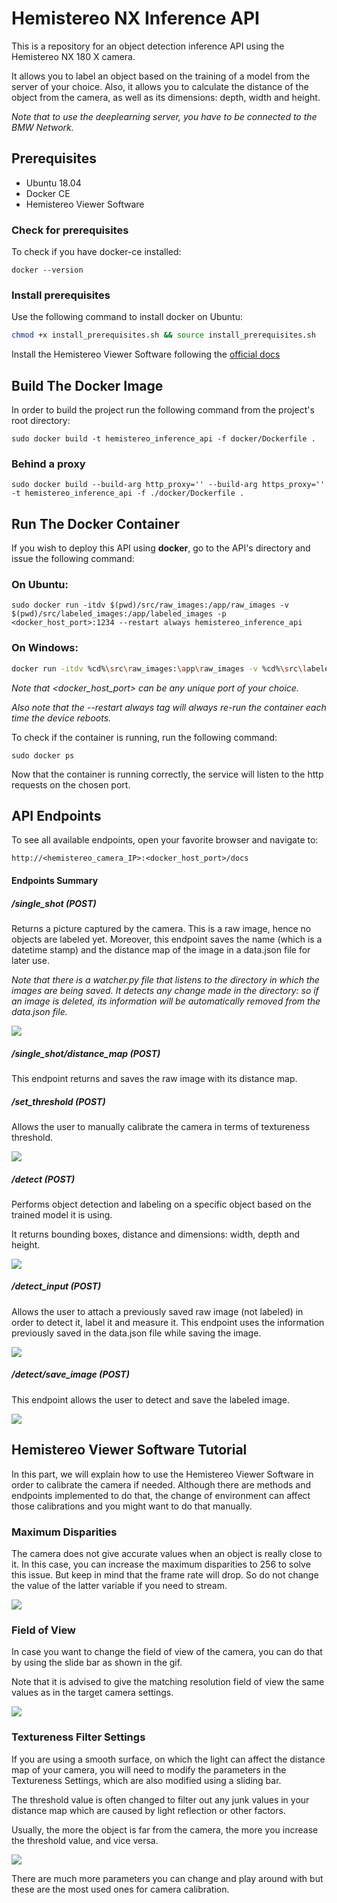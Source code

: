 # Hemistereo NX Inference API

This is a repository for an object detection inference API using the Hemistereo NX 180 X camera.

It allows you to label an object based on the training of a model from the server of your choice. Also, it allows you to calculate the distance of the object from the camera, as well as its dimensions: depth, width and height.

*Note that to use the deeplearning server, you have to be connected to the BMW Network.*

## Prerequisites

- Ubuntu 18.04
- Docker CE
- Hemistereo Viewer Software

### Check for prerequisites

To check if you have docker-ce installed:

```shell
docker --version
```

### Install prerequisites

Use the following command to install docker on Ubuntu:

```sh
chmod +x install_prerequisites.sh && source install_prerequisites.sh
```

Install the Hemistereo Viewer Software following the [official docs](https://3dvisionlabs.com/downloads/)

## Build The Docker Image

In order to build the project run the following command from the project's root directory:

```shell
sudo docker build -t hemistereo_inference_api -f docker/Dockerfile .
```

### Behind a proxy

```shell
sudo docker build --build-arg http_proxy='' --build-arg https_proxy='' -t hemistereo_inference_api -f ./docker/Dockerfile .
```

## Run The Docker Container

If you wish to deploy this API using **docker**, go to the API's directory and issue the following command:

### On Ubuntu:

```shell
sudo docker run -itdv $(pwd)/src/raw_images:/app/raw_images -v $(pwd)/src/labeled_images:/app/labeled_images -p <docker_host_port>:1234 --restart always hemistereo_inference_api
```

### On Windows:

```bash
docker run -itdv %cd%\src\raw_images:\app\raw_images -v %cd%\src\labeled_images:\app\labeled_images -p <docker_host_port>:1234 --restart always hemistereo_inference_api
```

*Note that <docker_host_port> can be any unique port of your choice.*

*Also note that the --restart always tag will always re-run the container each time the device reboots.*

To check if the container is running, run the following command:

```shell
sudo docker ps
```

 Now that the container is running correctly, the service will listen to the http requests on the chosen port.

## API Endpoints

To see all available endpoints, open your favorite browser and navigate to:

```http
http://<hemistereo_camera_IP>:<docker_host_port>/docs
```

#### Endpoints Summary

##### /single_shot (POST)

Returns a picture captured by the camera. This is a raw image, hence no objects are labeled yet. Moreover, this endpoint saves the name (which is a datetime stamp) and the distance map of the image in a data.json file for later use.

*Note that there is a watcher.py file that listens to the directory in which the images are being saved. It detects any change made in the directory: so if an image is deleted, its information will be automatically removed from the data.json file.*

![](/docs/singleshot.gif)

##### /single_shot/distance_map (POST)

This endpoint returns and saves the raw image with its distance map.

##### /set_threshold (POST)

Allows the user to manually calibrate the camera in terms of textureness threshold.

![](/docs/set_threshold.gif)

##### /detect (POST)

Performs object detection and labeling on a specific object based on the trained model it is using.

It returns bounding boxes, distance and dimensions: width, depth and height.

![](/docs/detect_object.gif)

##### /detect_input (POST)

Allows the user to attach a previously saved raw image (not labeled) in order to detect it, label it and measure it. This endpoint uses the information previously saved in the data.json file while saving the image.

![](/docs/detect_input_image.gif)

##### /detect/save_image (POST)

This endpoint allows the user to detect and save the labeled image.

![](/docs/save_labeled_image.gif)

## Hemistereo Viewer Software Tutorial

In this part, we will explain how to use the Hemistereo Viewer Software in order to calibrate the camera if needed. Although there are methods and endpoints implemented to do that, the change of environment can affect those calibrations and you might want to do that manually.

### Maximum Disparities

The camera does not give accurate values when an object is really close to it. In this case, you can increase the maximum disparities to 256 to solve this issue. But keep in mind that the frame rate will drop. So do not change the value of the latter variable if you need to stream.

![](/docs/max_disp.gif)

### Field of View

In case you want to change the field of view of the camera, you can do that by using the slide bar as shown in the gif.

Note that it is advised to give the matching resolution field of view the same values as in the target camera settings.

![](/docs/field_of_view.gif)

### Textureness Filter Settings

If you are using a smooth surface, on which the light can affect the distance map of your camera, you will need to modify the parameters in the Textureness Settings, which are also modified using a sliding bar.

The threshold value is often changed to filter out any junk values in your distance map which are caused by light reflection or other factors.

Usually, the more the object is far from the camera, the more you increase the threshold value, and vice versa.

![](/docs/textureness_threshold.gif)

There are much more parameters you can change and play around with but these are the most used ones for camera calibration.



